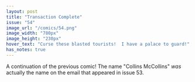 ```yaml
---
layout: post
title: "Transaction Complete"
issue: "54"
image_url: "/comics/54.png"
image_width: "780px"
image_height: "230px"
hover_text: "Curse these blasted tourists!  I have a palace to guard!"
has_notes: true
---
```

A continuation of the previous comic!  The name "Collins McCollins" *was* actually the name on the email that appeared in issue 53.
